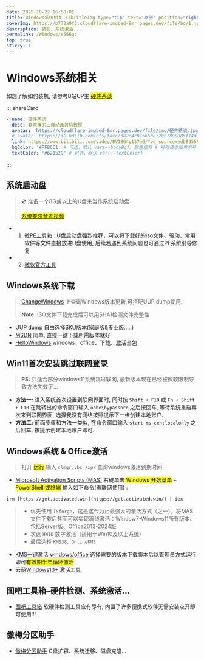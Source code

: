 ```yaml
---
date: 2025-10-22 16:58:05
title: Windows系统相关 <TkTitleTag type="tip" text="原创" position="right" />
coverImg: https://b770a0f3.cloudflare-imgbed-8mr.pages.dev/file/bg/1.jpg
description: 装机、系统激活...
permalink: /Windows/e566ac
top: true
sticky: 1
---
```



# Windows系统相关

如想了解如何装机, 请参考B站UP主 <mark>[硬件茶谈](https://www.bilibili.com/video/BV1BG4y137mG/?vd_source=edb895583eda476ea7670a1d9f216861)</mark>

::: shareCard
```yaml
- name: 硬件茶谈
  desc: 非常棒的三维动画装机教程
  avatar: 'https://cloudflare-imgbed-8mr.pages.dev/file/img/硬件茶谈.jpg'
  # avatar: https://i0.hdslb.com/bfs/face/382e4c81565b8720b7890885f14d1c6e1cad2f51.jpg
  link: https://www.bilibili.com/video/BV1BG4y137mG/?vd_source=edb895583eda476ea7670a1d9f216861
  bgColor: '#FFB6C1' # 可选，默认 var(--bodyBg)。颜色值有 # 号时请添加单引号
  textColor: '#621529' # 可选，默认 var(--textColor)
```
:::

## 系统启动盘

> 💿 准备一个8G或以上的U盘来当作系统启动盘
> 
> <mark>[系统安装参考视频](https://www.bilibili.com/video/BV1DJ411D79y/?vd_source=edb895583eda476ea7670a1d9f216861)</mark>

- 1. [微PE工具箱](https://www.wepe.com.cn/) : U盘启动盘强烈推荐，可以将下载好的iso文件、驱动、常用软件等文件直接放进U盘使用, 后续若遇到系统问题也可通过PE系统引导修复
- 2. [微软官方工具](https://www.microsoft.com/zh-cn/software-download)


## Windows系统下载

> [ChangeWindows](https://changewindows.org/timeline) 上查询Windows版本更新,可搭配UUP dump使用.
> 
> **Note:** ISO文件下载完成后可以用SHA1检测文件完整性

- [UUP dump](https://uupdump.net/) 自由选择SKU版本(家庭版&专业版…..)
- [MSDN](https://next.itellyou.cn/Original/Index) 简单, 直接一键下载所需版本就好
- [HelloWindows](https://hellowindows.cn/) windows、office、下载、激活全包

## Win11首次安装跳过联网登录
> **PS:** 只适合部分windows11系统跳过联网, 最新版本现在已经被微软限制导致方法失效了...

- **方法一:** 进入系统首次设置到联网界面时, 同时按 ```Shift + F10``` 或 ```Fn + Shift + F10``` 在跳转出的命令窗口输入 ```oobe\bypassnro``` 之后按回车, 等待系统重启再次来到联网界面, 选择我没有网络按照提示下一步创建本地账户.
- **方法二:** 前面步骤和方法一类似, 在命令窗口输入 ```start ms-cxh:localonly``` 之后回车, 按提示创建本地账户即可.

## Windows系统 & Office激活

> 打开 <mark>运行</mark> 输入 `slmgr.vbs /xpr` 查询windows激活到期时间

- [Microsoft Activation Scripts (MAS)](https://github.com/massgravel/Microsoft-Activation-Scripts) 右键单击<mark> Windows 开始菜单</mark> – <mark>PowerShell 或终端</mark> 输入如下命令(需联网使用) : 
```
irm [https://get.activated.win](https://get.activated.win/) | iex
```
  > - 优先使用 `TSforge`，这是迄今为止最强大的激活方式（之一）。将MAS文件下载后甚至可以实现离线激活：Window7-Windows11所有版本、包括Server版、Office2013-2024版
  > - 次选 `HWID` 数字激活（适用于Win10及以上系统）
  > - 最后选择 `KMS38、OnlineKMS`
- [KMS一键激活 windows/office](https://kms.cx/) 选择需要的版本下载脚本后以管理员方式运行即可<mark>有效期半年循环激活</mark>
- [云萌Windows10+ 激活工具](https://cmwtat.cloudmoe.com/cn.html)


## 图吧工具箱–硬件检测、系统激活…

- [图吧工具箱](http://www.tbtool.cn/) 软硬件检测工具应有尽有, 内置了许多便携式软件无需安装点开即可使用!!!

## 傲梅分区助手

- [傲梅分区助手](https://www.disktool.cn/) C盘扩容、系统迁移、磁盘克隆...

<!-- ![ByeBye](/images/post/thank-you.jpg "Thank you!") -->

